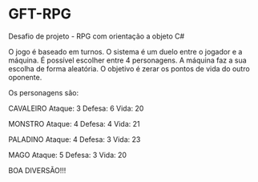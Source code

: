 # GFT-RPG
Desafio de projeto - RPG com orientação a objeto C#

O jogo é baseado em turnos. O sistema é um duelo entre o jogador e a máquina. 
É possível escolher entre 4 personagens. A máquina faz a sua escolha de forma aleatória. 
O objetivo é zerar os pontos de vida do outro oponente. 

Os personagens são: 

CAVALEIRO
Ataque: 3
Defesa: 6
Vida: 20

MONSTRO
Ataque: 4
Defesa: 4
Vida: 21

PALADINO
Ataque: 4
Defesa: 3
Vida: 23

MAGO
Ataque: 5
Defesa: 3
Vida: 20

BOA DIVERSÃO!!!
